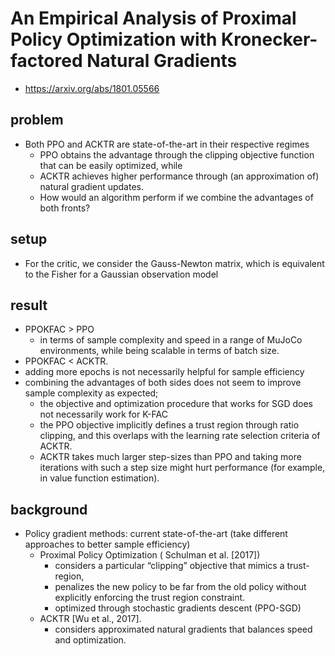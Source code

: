 # An Empirical Analysis of Proximal Policy Optimization with Kronecker-factored Natural Gradients
* https://arxiv.org/abs/1801.05566

## problem
* Both PPO and ACKTR are state-of-the-art in their respective regimes
  * PPO obtains the advantage through the clipping objective function that can be easily optimized, while 
  * ACKTR achieves higher performance through (an approximation of) natural gradient updates. 
  * How would an algorithm perform if we combine the advantages of both fronts?

## setup
* For the critic, we consider the Gauss-Newton matrix, which is
equivalent to the Fisher for a Gaussian observation model

## result
* PPOKFAC > PPO
  * in terms of sample complexity and speed in a range of MuJoCo environments, 
    while being scalable in terms of batch size. 
* PPOKFAC < ACKTR.    
* adding more epochs is not necessarily helpful for sample efficiency
* combining the advantages of both sides does not seem to improve sample complexity as expected; 
  * the objective and optimization procedure that works for SGD does not necessarily work for K-FAC
  * the PPO objective implicitly defines a trust region through ratio clipping, and 
    this overlaps with the learning rate selection criteria of ACKTR.
  * ACKTR takes much larger step-sizes than PPO and 
    taking more iterations with such a step size might hurt performance (for example, in value function estimation).

## background
* Policy gradient methods: current state-of-the-art
  (take different approaches to better sample efficiency)
  * Proximal Policy Optimization ( Schulman et al. [2017]) 
    * considers a particular “clipping” objective that mimics a trust-region,
    * penalizes the new policy to be far from the old policy without explicitly enforcing the trust region constraint.
    * optimized through stochastic gradients descent (PPO-SGD)
  * ACKTR [Wu et al., 2017].
    * considers approximated natural gradients that balances speed and optimization.
    
